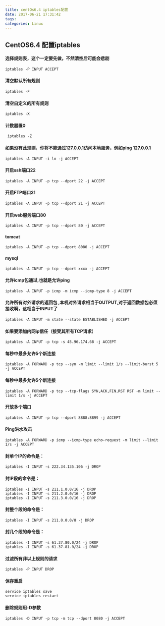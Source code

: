 ```yaml
---
title: centOs6.4 iptables配置
date: 2017-06-21 17:31:42
tags:
categories: Linux
---
```

## CentOS6.4 配置iptables


#### 选择规则表，这个一定要先做，不然清空后可能会悲剧
```
iptables -P INPUT ACCEPT
```
#### 清空默认所有规则 
```
iptables -F
```
#### 清空自定义的所有规则 
```
iptables -X
```
#### 计数器置0
```
 iptables -Z
```
#### 如果没有此规则，你将不能通过127.0.0.1访问本地服务，例如ping 127.0.0.1 
```
iptables -A INPUT -i lo -j ACCEPT    
```
#### 开启ssh端口22 
```
iptables -A INPUT -p tcp --dport 22 -j ACCEPT
```
#### 开启FTP端口21 
```
iptables -A INPUT -p tcp --dport 21 -j ACCEPT
```
#### 开启web服务端口80
```
iptables -A INPUT -p tcp --dport 80 -j ACCEPT
```
#### tomcat 
```
iptables -A INPUT -p tcp --dport 8080 -j ACCEPT
```
#### mysql 
```
iptables -A INPUT -p tcp --dport xxxx -j ACCEPT
```
#### 允许icmp包通过,也就是允许ping 
```
iptables -A INPUT -p icmp -m icmp --icmp-type 8 -j ACCEPT
```

#### 允许所有对外请求的返回包 ,本机对外请求相当于OUTPUT,对于返回数据包必须接收啊，这相当于INPUT了 
```
iptables -A INPUT -m state --state ESTABLISHED -j ACCEPT
```
#### 如果要添加内网ip信任（接受其所有TCP请求） 
```
iptables -A INPUT -p tcp -s 45.96.174.68 -j ACCEPT
```
#### 每秒中最多允许5个新连接
```
iptables -A FORWARD -p tcp --syn -m limit --limit 1/s --limit-burst 5 -j ACCEPT
```
#### 每秒中最多允许5个新连接
```
iptables -A FORWARD -p tcp --tcp-flags SYN,ACK,FIN,RST RST -m limit --limit 1/s -j ACCEPT
```
#### 开放多个端口
```
iptables -A INPUT -p tcp --dport 8888:8899 -j ACCEPT
```
#### Ping洪水攻击
```
iptables -A FORWARD -p icmp --icmp-type echo-request -m limit --limit 1/s -j ACCEPT
```
#### 封单个IP的命令是：
```
iptables -I INPUT -s 222.34.135.106 -j DROP
```
#### 封IP段的命令是：
```
iptables -I INPUT -s 211.1.0.0/16 -j DROP
iptables -I INPUT -s 211.2.0.0/16 -j DROP
iptables -I INPUT -s 211.3.0.0/16 -j DROP
```
#### 封整个段的命令是：
```
iptables -I INPUT -s 211.0.0.0/8 -j DROP
```
#### 封几个段的命令是：
```
iptables -I INPUT -s 61.37.80.0/24 -j DROP
iptables -I INPUT -s 61.37.81.0/24 -j DROP
```
#### 过滤所有非以上规则的请求 
```
iptables -P INPUT DROP
```

#### 保存重启 
```
service iptables save
service iptables restart
```
#### 删除规则用-D参数

```
iptables -D INPUT -p tcp -m tcp --dport 8080 -j ACCEPT
```